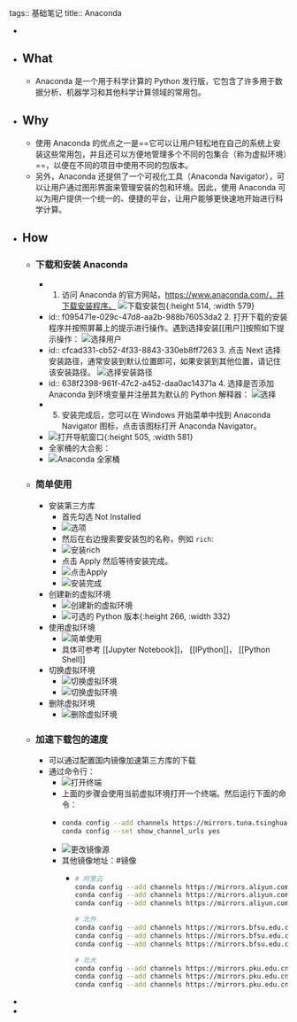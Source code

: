 tags:: 基础笔记
title:: Anaconda

-
- ## What
	- Anaconda 是一个用于科学计算的 Python 发行版，它包含了许多用于数据分析、机器学习和其他科学计算领域的常用包。
- ## Why
	- 使用 Anaconda 的优点之一是==它可以让用户轻松地在自己的系统上安装这些常用包，并且还可以方便地管理多个不同的包集合（称为虚拟环境）==，以便在不同的项目中使用不同的包版本。
	- 另外，Anaconda 还提供了一个可视化工具（Anaconda Navigator），可以让用户通过图形界面来管理安装的包和环境。因此，使用 Anaconda 可以为用户提供一个统一的、便捷的平台，让用户能够更快速地开始进行科学计算。
- ## How
	- ### 下载和安装 Anaconda
		- 1. 访问 Anaconda 的官方网站，https://www.anaconda.com/，并下载安装程序。
		  ![下载安装包](../assets/image_1670323137673_0.png){:height 514, :width 579}
		- id:: f095471e-029c-47d8-aa2b-988b76053da2
		  2. 打开下载的安装程序并按照屏幕上的提示进行操作。遇到选择安装[[用户]]按照如下提示操作：
		  ![选择用户](../assets/image_1670323910893_0.png)
		- id:: cfcad331-cb52-4f33-8843-330eb8ff7263
		  3. 点击 Next 选择安装路径，通常安装到默认位置即可，如果安装到其他位置，请记住该安装路径。
		  ![选择安装路径](../assets/image_1670324894843_0.png)
		- id:: 638f2398-961f-47c2-a452-daa0ac14371a
		  4. 选择是否添加 Anaconda 到环境变量并注册其为默认的 Python 解释器：
		  ![选择](../assets/image_1670325193372_0.png)
		- 5. 安装完成后，您可以在 Windows 开始菜单中找到 Anaconda Navigator 图标，点击该图标打开 Anaconda Navigator。
		- ![打开导航窗口](../assets/image_1670323648339_0.png){:height 505, :width 581}
		- 全家桶的大合影：
		- ![Anaconda 全家桶](../assets/image_1670325901177_0.png)
	- ### 简单使用
		- 安装第三方库
			- 首先勾选 Not Installed
			- ![选项](../assets/image_1670328143152_0.png)
			- 然后在右边搜索要安装包的名称，例如 `rich`:
			- ![安装rich](../assets/image_1670328440322_0.png)
			- 点击 Apply 然后等待安装完成。
			- ![点击Apply](../assets/image_1670328481497_0.png)
			- ![安装完成](../assets/image_1670328581326_0.png)
		- 创建新的虚拟环境
			- ![创建新的虚拟环境](../assets/image_1670328681679_0.png)
			- ![可选的 Python 版本](../assets/image_1670328751038_0.png){:height 266, :width 332}
		- 使用虚拟环境
			- ![简单使用](../assets/image_1670333828149_0.png)
			- 具体可参考 [[Jupyter Notebook]]， [[IPython]]， [[Python Shell]]
		- 切换虚拟环境
			- ![切换虚拟环境](../assets/image_1670332203934_0.png)
			- ![切换虚拟环境](../assets/image_1670332248295_0.png)
		- 删除虚拟环境
			- ![删除虚拟环境](../assets/image_1670332374274_0.png)
	- ### 加速下载包的速度
		- 可以通过配置国内镜像加速第三方库的下载
		- 通过命令行：
			- ![打开终端](../assets/image_1670333193282_0.png)
			- 上面的步骤会使用当前虚拟环境打开一个终端。然后运行下面的命令：
			- ```sh
			  conda config --add channels https://mirrors.tuna.tsinghua.edu.cn/anaconda/pkgs/free/
			  conda config --set show_channel_urls yes
			  ```
			- ![更改镜像源](../assets/image_1670333239954_0.png)
			- 其他镜像地址：#镜像
				- ```sh
				  # 阿里云
				  conda config --add channels https://mirrors.aliyun.com/anaconda/pkgs/main/
				  conda config --add channels https://mirrors.aliyun.com/anaconda/cloud/conda-forge/
				  conda config --add channels https://mirrors.aliyun.com/anaconda/cloud/bioconda/
				  
				  # 北外
				  conda config --add channels https://mirrors.bfsu.edu.cn/anaconda/pkgs/main/
				  conda config --add channels https://mirrors.bfsu.edu.cn/anaconda/cloud/conda-forge/
				  conda config --add channels https://mirrors.bfsu.edu.cn/anaconda/cloud/bioconda/
				  
				  # 北大
				  conda config --add channels https://mirrors.pku.edu.cn/anaconda/pkgs/main/
				  conda config --add channels https://mirrors.pku.edu.cn/anaconda/cloud/conda-forge/
				  conda config --add channels https://mirrors.pku.edu.cn/anaconda/cloud/bioconda/
				  ```
-
-